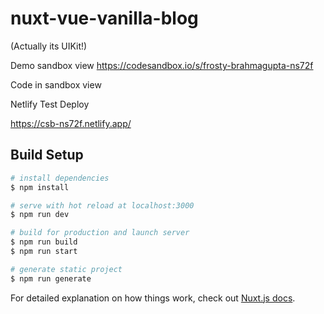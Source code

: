 # nuxt-vue-vanilla-blog

(Actually its UIKit!)

Demo sandbox view
https://codesandbox.io/s/frosty-brahmagupta-ns72f

Code in sandbox view

Netlify Test Deploy

https://csb-ns72f.netlify.app/

## Build Setup

```bash
# install dependencies
$ npm install

# serve with hot reload at localhost:3000
$ npm run dev

# build for production and launch server
$ npm run build
$ npm run start

# generate static project
$ npm run generate
```

For detailed explanation on how things work, check out [Nuxt.js docs](https://nuxtjs.org).
